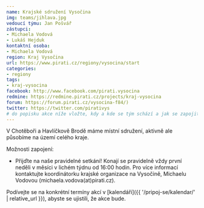 ```yaml
---
name: Krajské sdružení Vysočina
img: teams/jihlava.jpg
vedoucí týmu: Jan Pošvář 
zástupci:
- Michaela Vodová
- Lukáš Hejduk
kontaktní osoba:
- Michaela Vodová
region: Kraj Vysočina
url: https://www.pirati.cz/regiony/vysocina/start
categories:
- regiony
tags:
- kraj-vysocina
facebook: http://www.facebook.com/pirati.vysocina
redmine: https://redmine.pirati.cz/projects/kraj-vysocina
forum: https://forum.pirati.cz/vysocina-f84/)
twitter: https://twitter.com/pirativys
# do popisku akce níže vložte, kdy a kde se tým schází a jak se zapojit
---
```


V Chotěboři a Havlíčkově Brodě máme místní sdružení, aktivně ale působíme na území celého kraje.

Možnosti zapojení:

* Přijďte na naše pravidelné setkání! Konají se pravidelně vždy první neděli v měsíci v lichém týdnu od 16:00 hodin. Pro více informací kontaktujte koordinátorku krajské organizace na Vysočině, Michaelu Vodovou (michaela.vodova(аt)pirati.cz).

Podívejte se na konkrétní termíny akcí v [kalendáři]({{ '/pripoj-se/kalendar/' | relative_url }}),
abyste se ujistili, že akce bude.
